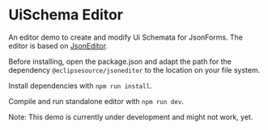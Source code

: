 # UiSchema Editor

An editor demo to create and modify Ui Schemata for JsonForms.
The editor is based on [JsonEditor](https://github.com/eclipsesource/jsoneditor).

Before installing, open the package.json and  adapt the path for the dependency `@eclipsesource/jsoneditor` to the location on your file system.

Install dependencies with `npm run install`.

Compile and run standalone editor with `npm run dev`.

Note: This demo is currently under development and might not work, yet.
